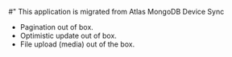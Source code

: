#" This application is migrated from Atlas MongoDB Device Sync

- Pagination out of box.
- Optimistic update out of box.
- File upload (media) out of the box.
